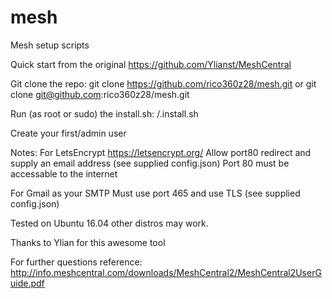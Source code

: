 # mesh
Mesh setup scripts

Quick start from the original https://github.com/Ylianst/MeshCentral

Git clone the repo: git clone https://github.com/rico360z28/mesh.git or git clone git@github.com:rico360z28/mesh.git

Run (as root or sudo) the install.sh: /.install.sh

Create your first/admin user


Notes: 
For LetsEncrypt https://letsencrypt.org/
Allow port80 redirect and supply an email address (see supplied config.json)
Port 80 must be accessable to the internet

For Gmail as your SMTP
Must use port 465 and use TLS (see supplied config.json)

Tested on Ubuntu 16.04 other distros may work.

Thanks to Ylian for this awesome tool

For further questions reference: http://info.meshcentral.com/downloads/MeshCentral2/MeshCentral2UserGuide.pdf

